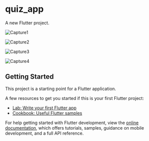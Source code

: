 # quiz_app

A new Flutter project.

![Capture1](https://github.com/98pritom/quiz-app/assets/91086144/84e60bac-d5ea-4721-9098-15a677e7319b)

![Capture2](https://github.com/98pritom/quiz-app/assets/91086144/255e9c94-3f1b-4688-aa8a-345b8a1181c2)

![Capture3](https://github.com/98pritom/quiz-app/assets/91086144/7e5f076f-9005-4d2e-b1f9-cf3e348cc720)

![Capture4](https://github.com/98pritom/quiz-app/assets/91086144/b996b8ad-6791-4a05-806f-8a96b78d817b)

## Getting Started

This project is a starting point for a Flutter application.

A few resources to get you started if this is your first Flutter project:

- [Lab: Write your first Flutter app](https://docs.flutter.dev/get-started/codelab)
- [Cookbook: Useful Flutter samples](https://docs.flutter.dev/cookbook)

For help getting started with Flutter development, view the
[online documentation](https://docs.flutter.dev/), which offers tutorials,
samples, guidance on mobile development, and a full API reference.
